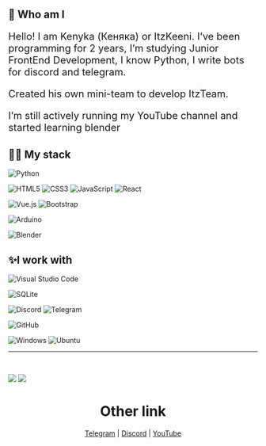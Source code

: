 <h2>🤔 Who am I</h2>

<p style="font-size: 20px;">Hello! I am Kenyka (Кеняка) or ItzKeeni. I’ve been programming for 2 years, I’m studying Junior FrontEnd Development, I know Python, I write bots for discord and telegram.

<p style="font-size: 20px;">Created his own mini-team to develop ItzTeam.
</p>
<p style="font-size: 20px;">I’m still actively running my YouTube channel and started learning blender</p></p>

<h2>👨‍💻 My stack</h2>

![Python](https://img.shields.io/badge/python-3670A0?style=for-the-badge&logo=python&logoColor=ffdd54)

![HTML5](https://img.shields.io/badge/html5-%23E34F26.svg?style=for-the-badge&logo=html5&logoColor=white) ![CSS3](https://img.shields.io/badge/css3-%231572B6.svg?style=for-the-badge&logo=css3&logoColor=white) ![JavaScript](https://img.shields.io/badge/javascript-%23323330.svg?style=for-the-badge&logo=javascript&logoColor=%23F7DF1E) ![React](https://img.shields.io/badge/react-%2320232a.svg?style=for-the-badge&logo=react&logoColor=%2361DAFB)

 ![Vue.js](https://img.shields.io/badge/vuejs-%2335495e.svg?style=for-the-badge&logo=vuedotjs&logoColor=%234FC08D) ![Bootstrap](https://img.shields.io/badge/bootstrap-%238511FA.svg?style=for-the-badge&logo=bootstrap&logoColor=white)

![Arduino](https://img.shields.io/badge/-Arduino-00979D?style=for-the-badge&logo=Arduino&logoColor=white)

![Blender](https://img.shields.io/badge/blender-%23F5792A.svg?style=for-the-badge&logo=blender&logoColor=white)

<h2>✨I work with</h2>

![Visual Studio Code](https://img.shields.io/badge/Visual%20Studio%20Code-0078d7.svg?style=for-the-badge&logo=visual-studio-code&logoColor=white) 

![SQLite](https://img.shields.io/badge/sqlite-%2307405e.svg?style=for-the-badge&logo=sqlite&logoColor=white)

![Discord](https://img.shields.io/badge/Discord-%235865F2.svg?style=for-the-badge&logo=discord&logoColor=white) ![Telegram](https://img.shields.io/badge/Telegram-2CA5E0?style=for-the-badge&logo=telegram&logoColor=white)

![GitHub](https://img.shields.io/badge/github-%23121011.svg?style=for-the-badge&logo=github&logoColor=white)

![Windows](https://img.shields.io/badge/Windows-0078D6?style=for-the-badge&logo=windows&logoColor=white) ![Ubuntu](https://img.shields.io/badge/Ubuntu-E95420?style=for-the-badge&logo=ubuntu&logoColor=white)

<hr/>
<br/>

![](https://github-profile-summary-cards.vercel.app/api/cards/repos-per-language?username=keenigithub&theme=solarized_dark) ![](https://github-profile-summary-cards.vercel.app/api/cards/stats?username=keenigithub&theme=solarized_dark)

<h1 align="center">Other link</h1>

<div align="center">

[Telegram](https://t.me/kenyka)
|
[Discord](https://discord.gg/nYFrpwRHAY)
|
[YouTube](https://www.youtube.com/channel/UCM6InRH22Xno8nywrZnbhLA)
</div>
